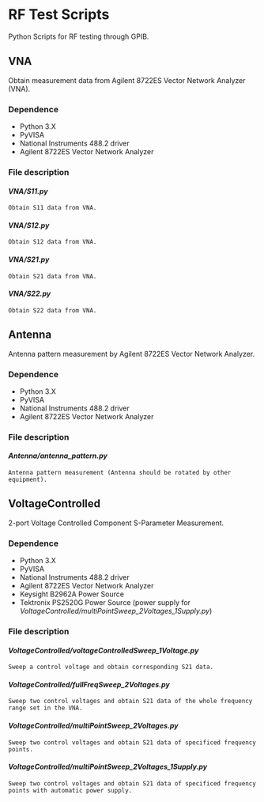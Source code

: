 # RF Test Scripts
Python Scripts for RF testing through GPIB.

## VNA
Obtain measurement data from Agilent 8722ES Vector Network Analyzer (VNA).

### Dependence
- Python 3.X
- PyVISA
- National Instruments 488.2 driver
- Agilent 8722ES Vector Network Analyzer

### File description

#### *VNA/S11.py*
    Obtain S11 data from VNA.

#### *VNA/S12.py*
    Obtain S12 data from VNA.

#### *VNA/S21.py*
    Obtain S21 data from VNA.

#### *VNA/S22.py*
    Obtain S22 data from VNA.

## Antenna
Antenna pattern measurement by Agilent 8722ES Vector Network Analyzer.

### Dependence
- Python 3.X
- PyVISA
- National Instruments 488.2 driver
- Agilent 8722ES Vector Network Analyzer

### File description

#### *Antenna/antenna_pattern.py*
    Antenna pattern measurement (Antenna should be rotated by other equipment).

## VoltageControlled
2-port Voltage Controlled Component S-Parameter Measurement.

### Dependence
- Python 3.X
- PyVISA
- National Instruments 488.2 driver
- Agilent 8722ES Vector Network Analyzer
- Keysight B2962A Power Source
- Tektronix PS2520G Power Source (power supply for *VoltageControlled/multiPointSweep_2Voltages_1Supply.py*)

### File description

#### *VoltageControlled/voltageControlledSweep_1Voltage.py*
    Sweep a control voltage and obtain corresponding S21 data.

#### *VoltageControlled/fullFreqSweep_2Voltages.py*
    Sweep two control voltages and obtain S21 data of the whole frequency range set in the VNA.

#### *VoltageControlled/multiPointSweep_2Voltages.py*
    Sweep two control voltages and obtain S21 data of specificed frequency points.

#### *VoltageControlled/multiPointSweep_2Voltages_1Supply.py*
    Sweep two control voltages and obtain S21 data of specificed frequency points with automatic power supply.
